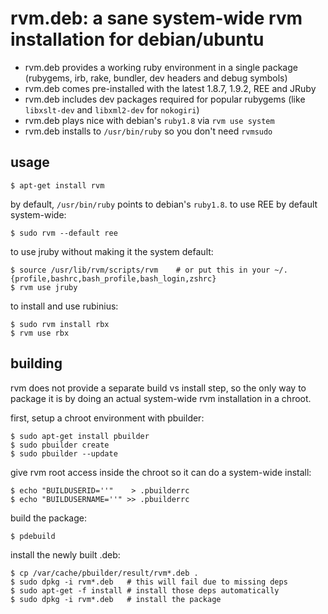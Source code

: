 # rvm.deb: a sane system-wide rvm installation for debian/ubuntu

- rvm.deb provides a working ruby environment in a single package (rubygems, irb, rake, bundler, dev headers and debug symbols)
- rvm.deb comes pre-installed with the latest 1.8.7, 1.9.2, REE and JRuby
- rvm.deb includes dev packages required for popular rubygems (like `libxslt-dev` and `libxml2-dev` for `nokogiri`)
- rvm.deb plays nice with debian's `ruby1.8` via `rvm use system`
- rvm.deb installs to `/usr/bin/ruby` so you don't need `rvmsudo`

## usage

    $ apt-get install rvm

by default, `/usr/bin/ruby` points to debian's `ruby1.8`. to use REE by default system-wide:

    $ sudo rvm --default ree

to use jruby without making it the system default:

    $ source /usr/lib/rvm/scripts/rvm    # or put this in your ~/.{profile,bashrc,bash_profile,bash_login,zshrc}
    $ rvm use jruby

to install and use rubinius:

    $ sudo rvm install rbx
    $ rvm use rbx

## building

rvm does not provide a separate build vs install step, so the only way to package it is by doing an actual system-wide rvm installation in a chroot.

first, setup a chroot environment with pbuilder:

    $ sudo apt-get install pbuilder
    $ sudo pbuilder create
    $ sudo pbuilder --update

give rvm root access inside the chroot so it can do a system-wide install:

    $ echo "BUILDUSERID=''"    > .pbuilderrc
    $ echo "BUILDUSERNAME=''" >> .pbuilderrc

build the package:

    $ pdebuild

install the newly built .deb:

    $ cp /var/cache/pbuilder/result/rvm*.deb .
    $ sudo dpkg -i rvm*.deb   # this will fail due to missing deps
    $ sudo apt-get -f install # install those deps automatically
    $ sudo dpkg -i rvm*.deb   # install the package

